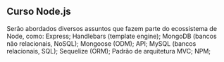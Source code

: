 ## Curso Node.js
Serão abordados diversos assuntos que fazem parte do ecossistema de Node, como:  Express;  Handlebars (template engine);  MongoDB (bancos não relacionais, NoSQL);  Mongoose (ODM);  API;  MySQL (bancos relacionais, SQL);  Sequelize (ORM);  Padrão de arquitetura MVC;  NPM;
